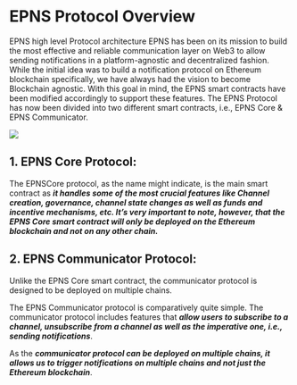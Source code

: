 # EPNS Protocol Overview

EPNS high level Protocol architecture
EPNS has been on its mission to build the most effective and reliable communication layer on Web3 to allow sending notifications in a platform-agnostic and decentralized fashion.
While the initial idea was to build a notification protocol on Ethereum blockchain specifically, we have always had the vision to become Blockchain agnostic. With this goal in mind, the EPNS smart contracts have been modified accordingly to support these features.
The EPNS Protocol has now been divided into two different smart contracts, i.e., EPNS Core & EPNS Communicator.

![](https://i.imgur.com/TGxNEMO.png)


## 1. EPNS Core Protocol:
The EPNSCore protocol, as the name might indicate, is the main smart contract as ***it handles some of the most crucial features like Channel creation, governance, channel state changes as well as funds and incentive mechanisms, etc.
It’s very important to note, however, that the EPNS Core smart contract will only be deployed on the Ethereum blockchain and not on any other chain.***


## 2. EPNS Communicator Protocol:
Unlike the EPNS Core smart contract, the communicator protocol is designed to be deployed on multiple chains.

The EPNS Communicator protocol is comparatively quite simple. The communicator protocol includes features that ***allow users to subscribe to a channel, unsubscribe from a channel as well as the imperative one, i.e., sending notifications***.

As the ***communicator protocol can be deployed on multiple chains, it allows us to trigger notifications on multiple chains and not just the Ethereum blockchain***.
